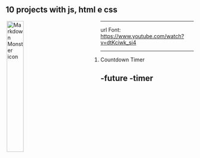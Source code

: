 10 projects with js, html e css 
------------------------------------

<img width="30%" align="right"
src="./assets/images/readmeimg.jpg"
     alt="Markdown Monster icon"
     style="float: left; margin-right: 100px;" />

------------------------------------
url Font: 
https://www.youtube.com/watch?v=dtKciwk_si4

------------------------------------
1. Countdown Timer 

-future
-timer
-------------------------------------
